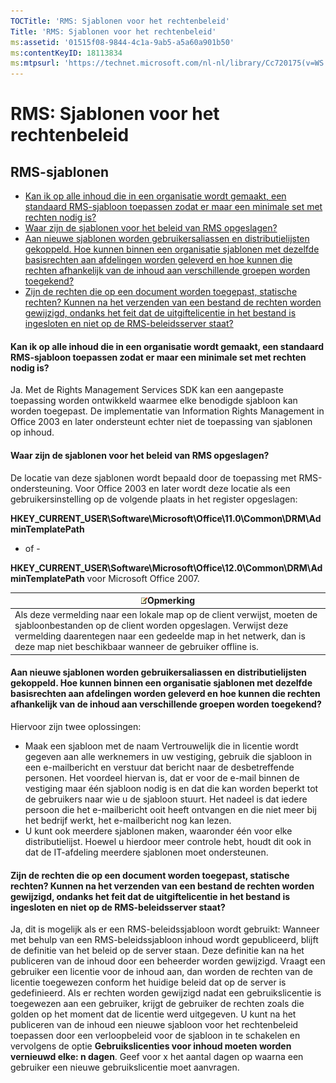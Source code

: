 ```yaml
---
TOCTitle: 'RMS: Sjablonen voor het rechtenbeleid'
Title: 'RMS: Sjablonen voor het rechtenbeleid'
ms:assetid: '01515f08-9844-4c1a-9ab5-a5a60a901b50'
ms:contentKeyID: 18113834
ms:mtpsurl: 'https://technet.microsoft.com/nl-nl/library/Cc720175(v=WS.10)'
---
```


RMS: Sjablonen voor het rechtenbeleid
=====================================

RMS-sjablonen
-------------

-   [Kan ik op alle inhoud die in een organisatie wordt gemaakt, een standaard RMS-sjabloon toepassen zodat er maar een minimale set met rechten nodig is?](#bkmk_57)
-   [Waar zijn de sjablonen voor het beleid van RMS opgeslagen?](#bkmk_58)
-   [Aan nieuwe sjablonen worden gebruikersaliassen en distributielijsten gekoppeld. Hoe kunnen binnen een organisatie sjablonen met dezelfde basisrechten aan afdelingen worden geleverd en hoe kunnen die rechten afhankelijk van de inhoud aan verschillende groepen worden toegekend?](#bkmk_59)
-   [Zijn de rechten die op een document worden toegepast, statische rechten? Kunnen na het verzenden van een bestand de rechten worden gewijzigd, ondanks het feit dat de uitgiftelicentie in het bestand is ingesloten en niet op de RMS-beleidsserver staat?](#bkmk_60)

<span id="BKMK_57"></span>
#### Kan ik op alle inhoud die in een organisatie wordt gemaakt, een standaard RMS-sjabloon toepassen zodat er maar een minimale set met rechten nodig is?

Ja. Met de Rights Management Services SDK kan een aangepaste toepassing worden ontwikkeld waarmee elke benodigde sjabloon kan worden toegepast. De implementatie van Information Rights Management in Office 2003 en later ondersteunt echter niet de toepassing van sjablonen op inhoud.

<span id="BKMK_58"></span>
#### Waar zijn de sjablonen voor het beleid van RMS opgeslagen?

De locatie van deze sjablonen wordt bepaald door de toepassing met RMS-ondersteuning. Voor Office 2003 en later wordt deze locatie als een gebruikersinstelling op de volgende plaats in het register opgeslagen:

**HKEY\_CURRENT\_USER\\Software\\Microsoft\\Office\\11.0\\Common\\DRM\\AdminTemplatePath**

- of -

**HKEY\_CURRENT\_USER\\Software\\Microsoft\\Office\\12.0\\Common\\DRM\\AdminTemplatePath** voor Microsoft Office 2007.

| ![](/security-updates/images/Cc720175.note(WS.10).gif)Opmerking                                                                                                                                                                                              |
|-------------------------------------------------------------------------------------------------------------------------------------------------------------------------------------------------------------------------------------------------------------------------|
| Als deze vermelding naar een lokale map op de client verwijst, moeten de sjabloonbestanden op de client worden opgeslagen. Verwijst deze vermelding daarentegen naar een gedeelde map in het netwerk, dan is deze map niet beschikbaar wanneer de gebruiker offline is. |

<span id="BKMK_59"></span>
#### Aan nieuwe sjablonen worden gebruikersaliassen en distributielijsten gekoppeld. Hoe kunnen binnen een organisatie sjablonen met dezelfde basisrechten aan afdelingen worden geleverd en hoe kunnen die rechten afhankelijk van de inhoud aan verschillende groepen worden toegekend?

Hiervoor zijn twee oplossingen:

-   Maak een sjabloon met de naam Vertrouwelijk die in licentie wordt gegeven aan alle werknemers in uw vestiging, gebruik die sjabloon in een e-mailbericht en verstuur dat bericht naar de desbetreffende personen. Het voordeel hiervan is, dat er voor de e-mail binnen de vestiging maar één sjabloon nodig is en dat die kan worden beperkt tot de gebruikers naar wie u de sjabloon stuurt. Het nadeel is dat iedere persoon die het e-mailbericht ooit heeft ontvangen en die niet meer bij het bedrijf werkt, het e-mailbericht nog kan lezen.
-   U kunt ook meerdere sjablonen maken, waaronder één voor elke distributielijst. Hoewel u hierdoor meer controle hebt, houdt dit ook in dat de IT-afdeling meerdere sjablonen moet ondersteunen.

<span id="BKMK_60"></span>
#### Zijn de rechten die op een document worden toegepast, statische rechten? Kunnen na het verzenden van een bestand de rechten worden gewijzigd, ondanks het feit dat de uitgiftelicentie in het bestand is ingesloten en niet op de RMS-beleidsserver staat?

Ja, dit is mogelijk als er een RMS-beleidssjabloon wordt gebruikt: Wanneer met behulp van een RMS-beleidssjabloon inhoud wordt gepubliceerd, blijft de definitie van het beleid op de server staan. Deze definitie kan na het publiceren van de inhoud door een beheerder worden gewijzigd. Vraagt een gebruiker een licentie voor de inhoud aan, dan worden de rechten van de licentie toegewezen conform het huidige beleid dat op de server is gedefinieerd. Als er rechten worden gewijzigd nadat een gebruikslicentie is toegewezen aan een gebruiker, krijgt de gebruiker de rechten zoals die golden op het moment dat de licentie werd uitgegeven. U kunt na het publiceren van de inhoud een nieuwe sjabloon voor het rechtenbeleid toepassen door een verloopbeleid voor de sjabloon in te schakelen en vervolgens de optie **Gebruikslicenties voor inhoud moeten worden vernieuwd elke: n dagen**. Geef voor x het aantal dagen op waarna een gebruiker een nieuwe gebruikslicentie moet aanvragen.
